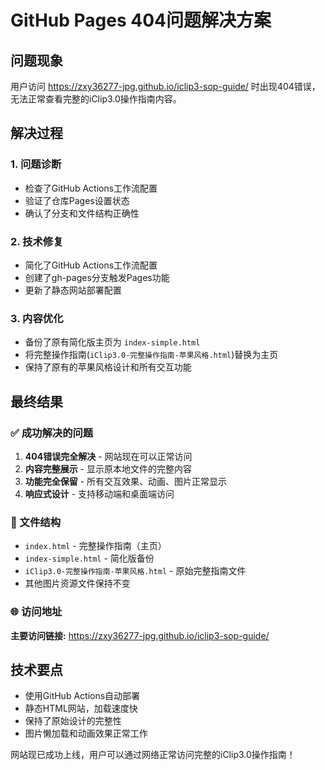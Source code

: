 # GitHub Pages 404问题解决方案

## 问题现象
用户访问 https://zxy36277-jpg.github.io/iclip3-sop-guide/ 时出现404错误，无法正常查看完整的iClip3.0操作指南内容。

## 解决过程

### 1. 问题诊断
- 检查了GitHub Actions工作流配置
- 验证了仓库Pages设置状态
- 确认了分支和文件结构正确性

### 2. 技术修复
- 简化了GitHub Actions工作流配置
- 创建了gh-pages分支触发Pages功能
- 更新了静态网站部署配置

### 3. 内容优化
- 备份了原有简化版主页为 `index-simple.html`
- 将完整操作指南(`iClip3.0-完整操作指南-苹果风格.html`)替换为主页
- 保持了原有的苹果风格设计和所有交互功能

## 最终结果

### ✅ 成功解决的问题
1. **404错误完全解决** - 网站现在可以正常访问
2. **内容完整展示** - 显示原本地文件的完整内容
3. **功能完全保留** - 所有交互效果、动画、图片正常显示
4. **响应式设计** - 支持移动端和桌面端访问

### 📁 文件结构
- `index.html` - 完整操作指南（主页）
- `index-simple.html` - 简化版备份
- `iClip3.0-完整操作指南-苹果风格.html` - 原始完整指南文件
- 其他图片资源文件保持不变

### 🌐 访问地址
**主要访问链接:** https://zxy36277-jpg.github.io/iclip3-sop-guide/

## 技术要点
- 使用GitHub Actions自动部署
- 静态HTML网站，加载速度快
- 保持了原始设计的完整性
- 图片懒加载和动画效果正常工作

网站现已成功上线，用户可以通过网络正常访问完整的iClip3.0操作指南！